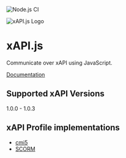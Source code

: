 ![Node.js CI](https://github.com/xapijs/xapi/workflows/Node.js%20CI/badge.svg)

![xAPI.js Logo](https://user-images.githubusercontent.com/3473396/82065159-a8075d00-96c5-11ea-98a3-b4b58bcd4a06.png)

# xAPI.js
Communicate over xAPI using JavaScript.

[Documentation](/src/README.md)

## Supported xAPI Versions
1.0.0 - 1.0.3

## xAPI Profile implementations
- [cmi5](https://github.com/xapijs/cmi5)
- [SCORM](https://github.com/xapijs/scorm)
